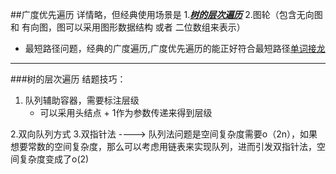 ##广度优先遍历
详情略，但经典使用场景是
1.[***树的层次遍历***](https://leetcode-cn.com/problems/populating-next-right-pointers-in-each-node-ii)
2.图轮（包含无向图 和 有向图，图可以采用图形数据结构 或者 二位数组来表示）
* 最短路径问题，经典的广度遍历,广度优先遍历的能正好符合最短路径[单词接龙](https://leetcode-cn.com/problems/word-ladder/)

***
###树的层次遍历
结题技巧：
1. 队列辅助容器，需要标注层级
    * 可以采用头结点 + 1作为参数传递来得到层级
    
2.双向队列方式
3.双指针法
  ----> 队列法问题是空间复杂度需要o（2n），如果想要常数的空间复杂度，那么可以考虑用链表来实现队列，进而引发双指针法，空间复杂度变成了o(2)